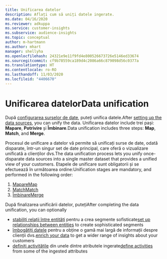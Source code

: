 ```yaml
---
title: Unificarea datelor
description: Aflați cum să uniți datele ingerate.
ms.date: 04/16/2020
ms.reviewer: adkuppa
ms.service: customer-insights
ms.subservice: audience-insights
ms.topic: conceptual
author: m-hartmann
ms.author: mhart
manager: shellyha
ms.openlocfilehash: 24321e9e11f9fd4e800526673726e5146ed33674
ms.sourcegitcommit: cf9b78559ca189d4c2086a66c879098d56c0377a
ms.translationtype: HT
ms.contentlocale: ro-RO
ms.lasthandoff: 11/03/2020
ms.locfileid: "4406670"
---
```

# <a name="data-unification"></a><span data-ttu-id="6e2d7-103">Unificarea datelor</span><span class="sxs-lookup"><span data-stu-id="6e2d7-103">Data unification</span></span>

<span data-ttu-id="6e2d7-104">După [configurarea surselor de date](data-sources.md), puteți unifica datele.</span><span class="sxs-lookup"><span data-stu-id="6e2d7-104">After [setting up the data sources](data-sources.md), you can unify the data.</span></span> <span data-ttu-id="6e2d7-105">Unificarea datelor include trei pași: **Mapare**, **Potrivire** și **Îmbinare**.</span><span class="sxs-lookup"><span data-stu-id="6e2d7-105">Data unification includes three steps: **Map**, **Match**, and **Merge**.</span></span>

<span data-ttu-id="6e2d7-106">Procesul de unificare a datelor vă permite să unificați surse de date, odată disparate, într-un singur set de date principal, care oferă o vizualizare unificată a clienților dvs.</span><span class="sxs-lookup"><span data-stu-id="6e2d7-106">The data unification process lets you unify once-disparate data sources into a single master dataset that provides a unified view of your customers.</span></span> <span data-ttu-id="6e2d7-107">Etapele de unificare sunt obligatorii și se efectuează în următoarea ordine:</span><span class="sxs-lookup"><span data-stu-id="6e2d7-107">Unification stages are mandatory, and performed in the following order:</span></span>

1. [<span data-ttu-id="6e2d7-108">Mapare</span><span class="sxs-lookup"><span data-stu-id="6e2d7-108">Map</span></span>](map-entities.md)
2. [<span data-ttu-id="6e2d7-109">Match</span><span class="sxs-lookup"><span data-stu-id="6e2d7-109">Match</span></span>](match-entities.md)
3. [<span data-ttu-id="6e2d7-110">Îmbinare</span><span class="sxs-lookup"><span data-stu-id="6e2d7-110">Merge</span></span>](merge-entities.md)

<span data-ttu-id="6e2d7-111">După finalizarea unificării datelor, puteți</span><span class="sxs-lookup"><span data-stu-id="6e2d7-111">After completing the data unification, you can optionally</span></span>

- <span data-ttu-id="6e2d7-112">[stabiliți relații între entități](relationships.md) pentru a crea segmente sofisticate</span><span class="sxs-lookup"><span data-stu-id="6e2d7-112">[set up relationships between entities](relationships.md) to create sophisticated segments</span></span>
- <span data-ttu-id="6e2d7-113">[îmbogățiți datele](enrichment-hub.md) pentru a obține o gamă mai largă de informații despre clienții dvs.</span><span class="sxs-lookup"><span data-stu-id="6e2d7-113">[enrich your data](enrichment-hub.md) to get a wider range of insights about your customers</span></span>
- <span data-ttu-id="6e2d7-114">[definiți activitățile](activities.md) din unele dintre atributele ingerate</span><span class="sxs-lookup"><span data-stu-id="6e2d7-114">[define activities](activities.md) from some of the ingested attributes</span></span>
